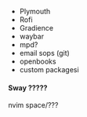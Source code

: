 - Plymouth
- Rofi
- Gradience
- waybar
- mpd?
- email sops (git)
- openbooks
- custom packagesi


#### Sway ?????

nvim space/<leader>???

